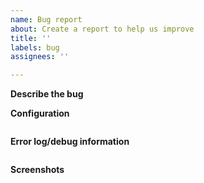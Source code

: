 ```yaml
---
name: Bug report
about: Create a report to help us improve
title: ''
labels: bug
assignees: ''

---
```

<!-- READ THIS FIRST:
1. The information within the angled brackets (like this text) contains instructions for you. 
    You can leave it in - it will not be included in the tickets anyway.
2. DO NOT DELETE ANY TEXT from this template, and provide information in all sections please!
    I need this to understand what I am looking at - to be able to replicate the bug.
    Without it, I will not be able to start working on the issue, and will close it.
-->

**Describe the bug**
<!-- Please provide a clear and concise description of what the bug is. Steps to reproduce.
    If this is an issue with the sensor state or translation, please go to Developer Tools/States, 
    find the entity under Current entities, 
    click on the sensor's (i) icon and check the status in the right top corner. 
    Most (if not all) issues reported with status were related to the Lovelace config, 
    not the actual sensor state. So this will save both of us lots of time.
-->

**Configuration**

<!--Copy the device configuration below.
    Go to the device (e.g. from Configuration / Devices & Services, select the integration and the device.)
    Hit DOWNLOAD DIAGNOSTICS, and paste the content of the file below.-->

```json

```

**Error log/debug information**
<!--Copy the error message from Developer tools/Logs below.
    To enable debug logging, add `custom_components.garbage_collection: debug` 
    to your `configuration.yaml` under `logger/logs`.-->

```txt

```

**Screenshots**
<!--If applicable, add screenshots to help explain the problem.-->

<!--Thanks-->
